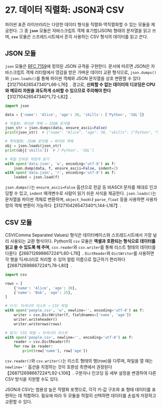 # 27. 데이터 직렬화: JSON과 CSV

파이썬 표준 라이브러리는 다양한 데이터 형식을 직렬화·역직렬화할 수 있는 모듈을 제공한다. 그 중 **`json`** 모듈은 자바스크립트 객체 표기법(JSON) 형태의 문자열을 읽고 쓰며, **`csv`** 모듈은 스프레드시트에서 흔히 사용하는 CSV 형식의 데이터를 읽고 쓴다.

## JSON 모듈

`json` 모듈은 [RFC 7159](https://datatracker.ietf.org/doc/html/rfc7159)에 정의된 JSON 규격을 구현한다. 문서에 따르면 JSON은 자바스크립트 객체 리터럴에서 영감을 받은 가벼운 데이터 교환 형식으로, `json.dumps()`와 `json.loads()`를 통해 파이썬 객체와 JSON 문자열을 상호 변환할 수 있다【312710426547340†L66-L76】. 경고로, **신뢰할 수 없는 데이터의 디코딩은 CPU와 메모리 자원을 과도하게 소비할 수 있으므로 주의해야 한다**【312710426547340†L72-L82】.

```python
import json

data = {'name': 'Alice', 'age': 30, 'skills': ['Python', 'SQL']}

# 직렬화: 파이썬 객체 → JSON 문자열
json_str = json.dumps(data, ensure_ascii=False)
print(json_str)  # {"name": "Alice", "age": 30, "skills": ["Python", "SQL"]}

# 역직렬화: JSON 문자열 → 파이썬 객체
obj = json.loads(json_str)
print(obj['skills'])  # ['Python', 'SQL']

# 파일 단위로 저장과 읽기
with open('data.json', 'w', encoding='utf-8') as f:
    json.dump(data, f, ensure_ascii=False, indent=2)
with open('data.json', 'r', encoding='utf-8') as f:
    loaded = json.load(f)
```

`json.dumps()`는 `ensure_ascii=False` 옵션으로 한글 등 비ASCII 문자를 제대로 인코딩할 수 있고, `indent` 매개변수로 사람이 읽기 쉬운 서식을 제공한다. `json.loads()`는 문자열을 파이썬 객체로 변환하며, `object_hook`나 `parse_float` 등을 사용하면 사용자 정의 객체 변환이 가능하다【312710426547340†L144-L167】.

## CSV 모듈

CSV(Comma Separated Values) 형식은 데이터베이스와 스프레드시트에서 가장 널리 사용되는 교환 형식이다. Python의 `csv` 모듈은 **엑셀과 호환되는 형식으로 데이터를 읽고 쓸 수 있도록 해 주며**, `csv.reader`와 `csv.writer`를 통해 리스트 형태의 데이터를 다룬다【268712698667224†L60-L76】. `DictReader`와 `DictWriter`를 사용하면 각 행을 딕셔너리로 처리할 수 있어 컬럼 이름으로 접근하기 편리하다【268712698667224†L78-L80】.

```python
import csv

rows = [
    {'name': 'Alice', 'age': 30},
    {'name': 'Bob', 'age': 25},
]

# 쓰기: 딕셔너리 리스트 → CSV 파일
with open('people.csv', 'w', newline='', encoding='utf-8') as f:
    writer = csv.DictWriter(f, fieldnames=['name', 'age'])
    writer.writeheader()
    writer.writerows(rows)

# 읽기: CSV 파일 → 딕셔너리 리스트
with open('people.csv', newline='', encoding='utf-8') as f:
    reader = csv.DictReader(f)
    for row in reader:
        print(row['name'], row['age'])
```

`csv.reader()`와 `csv.writer()`는 리스트 형태의 행(row)을 다루며, 파일을 열 때는 `newline=''` 옵션을 지정하는 것이 호환성 측면에서 권장된다【268712698667224†L92-L106】. 구분자나 인코딩 등 세부 설정을 변경하여 다른 CSV 방식을 지원할 수도 있다.

JSON과 CSV는 범용성 높은 직렬화 포맷으로, 각각 키‑값 구조와 표 형태 데이터를 표현하는 데 적합하다. 필요에 따라 두 모듈을 적절히 선택하면 데이터를 손쉽게 저장하고 교환할 수 있다.